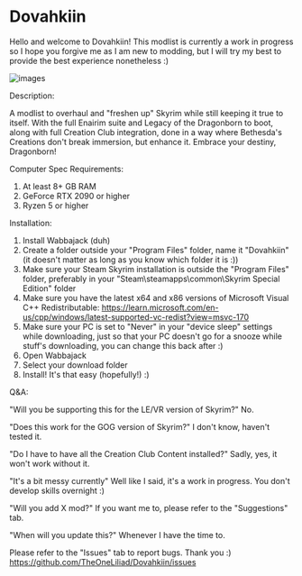 # Dovahkiin
Hello and welcome to Dovahkiin! This modlist is currently a work in progress so I hope you forgive me as I am new to modding, but I will try my best to provide the best experience nonetheless :)

![images](https://github.com/user-attachments/assets/1e52ae4a-1289-4cba-9f23-3f5a0be210d1)

Description:

A modlist to overhaul and "freshen up" Skyrim while still keeping it true to itself. With the full Enairim suite and Legacy of the Dragonborn to boot, along with full Creation Club integration, done in a way where Bethesda's Creations don't break immersion, but enhance it. Embrace your destiny, Dragonborn!

Computer Spec Requirements:
  1. At least 8+ GB RAM
  2. GeForce RTX 2090 or higher
  3. Ryzen 5 or higher

Installation:
1. Install Wabbajack (duh)
2. Create a folder outside your "Program Files" folder, name it "Dovahkiin" (it doesn't matter as long as you know which folder it is :))
3. Make sure your Steam Skyrim installation is outside the "Program Files" folder, preferably in your "Steam\steamapps\common\Skyrim Special Edition" folder
4. Make sure you have the latest x64 and x86 versions of Microsoft Visual C++ Redistributable: https://learn.microsoft.com/en-us/cpp/windows/latest-supported-vc-redist?view=msvc-170
5. Make sure your PC is set to "Never" in your "device sleep" settings while downloading, just so that your PC doesn't go for a snooze while stuff's downloading, you can change this back after :)
6. Open Wabbajack
7. Select your download folder
8. Install! It's that easy (hopefully!) :)

Q&A:

"Will you be supporting this for the LE/VR version of Skyrim?" No.

"Does this work for the GOG version of Skyrim?" I don't know, haven't tested it.

"Do I have to have all the Creation Club Content installed?" Sadly, yes, it won't work without it.

"It's a bit messy currently" Well like I said, it's a work in progress. You don't develop skills overnight :)

"Will you add X mod?" If you want me to, please refer to the "Suggestions" tab.

"When will you update this?" Whenever I have the time to.

Please refer to the "Issues" tab to report bugs. Thank you :) https://github.com/TheOneLiliad/Dovahkiin/issues
